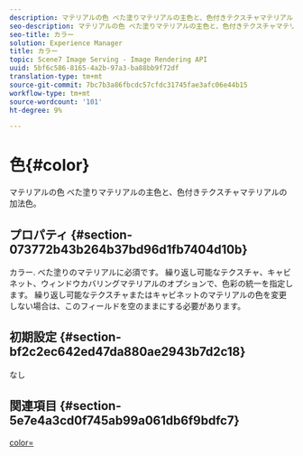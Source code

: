 ```yaml
---
description: マテリアルの色 べた塗りマテリアルの主色と、色付きテクスチャマテリアルの加法色。
seo-description: マテリアルの色 べた塗りマテリアルの主色と、色付きテクスチャマテリアルの加法色。
seo-title: カラー
solution: Experience Manager
title: カラー
topic: Scene7 Image Serving - Image Rendering API
uuid: 5bf6c586-8165-4a2b-97a3-ba88bb9f72df
translation-type: tm+mt
source-git-commit: 7bc7b3a86fbcdc57cfdc31745fae3afc06e44b15
workflow-type: tm+mt
source-wordcount: '101'
ht-degree: 9%

---
```



# 色{#color}

マテリアルの色 べた塗りマテリアルの主色と、色付きテクスチャマテリアルの加法色。

## プロパティ {#section-073772b43b264b37bd96d1fb7404d10b}

カラー. べた塗りのマテリアルに必須です。 繰り返し可能なテクスチャ、キャビネット、ウィンドウカバリングマテリアルのオプションで、色彩の統一を指定します。 繰り返し可能なテクスチャまたはキャビネットのマテリアルの色を変更しない場合は、このフィールドを空のままにする必要があります。

## 初期設定 {#section-bf2c2ec642ed47da880ae2943b7d2c18}

なし

## 関連項目 {#section-5e7e4a3cd0f745ab99a061db6f9bdfc7}

[color=](../../../../../ir-api/http-protocol/image-rendering-api-ref/c-ir-http-protocol-ref/c-ir-http-protocol-command-reference/r-ir-http-color.md#reference-ea3cba9edfe94dbab86d8f123a9ed0aa)
